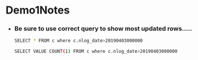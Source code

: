 # Demo1Notes


- ### Be sure to use correct query to show most updated rows.....
  ```sh
  SELECT * FROM c where c.nlog_date>20190403000000
  ```

  ```sh
  SELECT VALUE COUNT(1) FROM c where c.nlog_date>20190403000000
  ```
